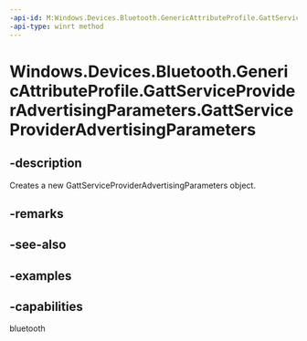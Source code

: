 ```yaml
---
-api-id: M:Windows.Devices.Bluetooth.GenericAttributeProfile.GattServiceProviderAdvertisingParameters.#ctor
-api-type: winrt method
---
```


<!-- Method syntax.
public GattServiceProviderAdvertisingParameters.GattServiceProviderAdvertisingParameters()
-->

# Windows.Devices.Bluetooth.GenericAttributeProfile.GattServiceProviderAdvertisingParameters.GattServiceProviderAdvertisingParameters


## -description

Creates a new GattServiceProviderAdvertisingParameters object.

## -remarks

## -see-also

## -examples

## -capabilities

bluetooth

